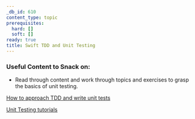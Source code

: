 ```yaml
---
_db_id: 610
content_type: topic
prerequisites:
  hard: []
  soft: []
ready: true
title: Swift TDD and Unit Testing
---
```


### Useful Content to Snack on:

- Read through content and work through topics and exercises to grasp the basics of unit testing.

[How to approach TDD and write unit tests](https://www.appsdeveloperblog.com/swift-tdd-how-many-unit-tests-to-write/)

[Unit Testing tutorials](https://www.appsdeveloperblog.com/xctassertthrowserror-assertion-example/)